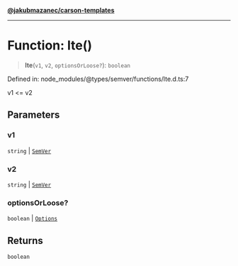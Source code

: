 [**@jakubmazanec/carson-templates**](../../../../README.md)

---

# Function: lte()

> **lte**(`v1`, `v2`, `optionsOrLoose?`): `boolean`

Defined in: node_modules/@types/semver/functions/lte.d.ts:7

v1 <= v2

## Parameters

### v1

`string` | [`SemVer`](../classes/SemVer.md)

### v2

`string` | [`SemVer`](../classes/SemVer.md)

### optionsOrLoose?

`boolean` | [`Options`](../interfaces/Options.md)

## Returns

`boolean`
